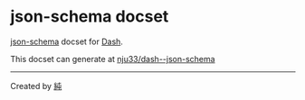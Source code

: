 # json-schema docset

[json-schema](https://json-schema.org/understanding-json-schema/) docset for [Dash](http://kapeli.com/dash).

This docset can generate at [nju33/dash--json-schema](https://github.com/nju33/dash--json-schema)

---

Created by [純](https://github.com/nju33)
